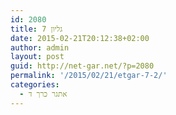 ```yaml
---
id: 2080
title: גליון 7
date: 2015-02-21T20:12:38+02:00
author: admin
layout: post
guid: http://net-gar.net/?p=2080
permalink: '/2015/02/21/etgar-7-2/'
categories:
  - אתגר כרך ד
---
```

